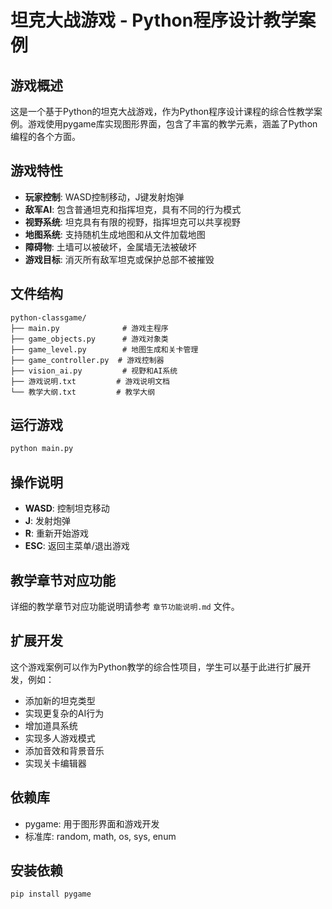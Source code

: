 # 坦克大战游戏 - Python程序设计教学案例

## 游戏概述

这是一个基于Python的坦克大战游戏，作为Python程序设计课程的综合性教学案例。游戏使用pygame库实现图形界面，包含了丰富的教学元素，涵盖了Python编程的各个方面。

## 游戏特性

- **玩家控制**: WASD控制移动，J键发射炮弹
- **敌军AI**: 包含普通坦克和指挥坦克，具有不同的行为模式
- **视野系统**: 坦克具有有限的视野，指挥坦克可以共享视野
- **地图系统**: 支持随机生成地图和从文件加载地图
- **障碍物**: 土墙可以被破坏，金属墙无法被破坏
- **游戏目标**: 消灭所有敌军坦克或保护总部不被摧毁

## 文件结构

```
python-classgame/
├── main.py              # 游戏主程序
├── game_objects.py      # 游戏对象类
├── game_level.py        # 地图生成和关卡管理
├── game_controller.py  # 游戏控制器
├── vision_ai.py         # 视野和AI系统
├── 游戏说明.txt         # 游戏说明文档
└── 教学大纲.txt         # 教学大纲
```

## 运行游戏

```bash
python main.py
```

## 操作说明

- **WASD**: 控制坦克移动
- **J**: 发射炮弹
- **R**: 重新开始游戏
- **ESC**: 返回主菜单/退出游戏

## 教学章节对应功能

详细的教学章节对应功能说明请参考 `章节功能说明.md` 文件。

## 扩展开发

这个游戏案例可以作为Python教学的综合性项目，学生可以基于此进行扩展开发，例如：

- 添加新的坦克类型
- 实现更复杂的AI行为
- 增加道具系统
- 实现多人游戏模式
- 添加音效和背景音乐
- 实现关卡编辑器

## 依赖库

- pygame: 用于图形界面和游戏开发
- 标准库: random, math, os, sys, enum

## 安装依赖

```bash
pip install pygame
```